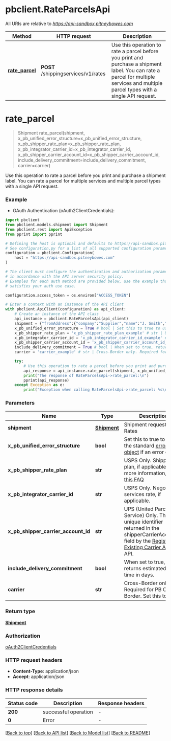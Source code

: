 # pbclient.RateParcelsApi

All URIs are relative to *https://api-sandbox.pitneybowes.com*

Method | HTTP request | Description
------------- | ------------- | -------------
[**rate_parcel**](RateParcelsApi.md#rate_parcel) | **POST** /shippingservices/v1/rates | Use this operation to rate a parcel before you print and purchase a shipment label. You can rate a parcel for multiple services and multiple parcel types with a single API request.


# **rate_parcel**
> Shipment rate_parcel(shipment, x_pb_unified_error_structure=x_pb_unified_error_structure, x_pb_shipper_rate_plan=x_pb_shipper_rate_plan, x_pb_integrator_carrier_id=x_pb_integrator_carrier_id, x_pb_shipper_carrier_account_id=x_pb_shipper_carrier_account_id, include_delivery_commitment=include_delivery_commitment, carrier=carrier)

Use this operation to rate a parcel before you print and purchase a shipment label. You can rate a parcel for multiple services and multiple parcel types with a single API request.

### Example

* OAuth Authentication (oAuth2ClientCredentials):

```python
import pbclient
from pbclient.models.shipment import Shipment
from pbclient.rest import ApiException
from pprint import pprint

# Defining the host is optional and defaults to https://api-sandbox.pitneybowes.com
# See configuration.py for a list of all supported configuration parameters.
configuration = pbclient.Configuration(
    host = "https://api-sandbox.pitneybowes.com"
)

# The client must configure the authentication and authorization parameters
# in accordance with the API server security policy.
# Examples for each auth method are provided below, use the example that
# satisfies your auth use case.

configuration.access_token = os.environ["ACCESS_TOKEN"]

# Enter a context with an instance of the API client
with pbclient.ApiClient(configuration) as api_client:
    # Create an instance of the API class
    api_instance = pbclient.RateParcelsApi(api_client)
    shipment = {"fromAddress":{"company":"Supplier","name":"J. Smith","phone":"303-555-1213","email":"js@example.com","residential":false,"addressLines":["4750 Walnut Street"],"cityTown":"Boulder","stateProvince":"CO","postalCode":"80301","countryCode":"US"},"toAddress":{"company":"Shop","name":"J. Jones","phone":"203-000-1234","email":"jjones@example.com","residential":false,"addressLines":["771 Orange St"],"cityTown":"New Haven","stateProvince":"CT","postalCode":"06511","countryCode":"US"},"parcel":{"weight":{"weight":1,"unitOfMeasurement":"OZ"},"dimension":{"length":5,"width":0.25,"height":4,"unitOfMeasurement":"IN","irregularParcelGirth":1}},"rates":[{"carrier":"USPS","parcelType":"PKG","inductionPostalCode":"06484"}]} # Shipment | Shipment request for Rates
    x_pb_unified_error_structure = True # bool | Set this to true to use the standard [error object](https://shipping.pitneybowes.com/reference/error-object.html#standard-error-object) if an error occurs. (optional) (default to True)
    x_pb_shipper_rate_plan = 'x_pb_shipper_rate_plan_example' # str | USPS Only. Shipper rate plan, if applicable. For more information, see [this FAQ](https://shipping.pitneybowes.com/faqs/rates.html#rate-plans-faq) (optional)
    x_pb_integrator_carrier_id = 'x_pb_integrator_carrier_id_example' # str | USPS Only. Negotiated services rate, if applicable. (optional)
    x_pb_shipper_carrier_account_id = 'x_pb_shipper_carrier_account_id_example' # str | UPS (United Parcel Service) Only. The unique identifier returned in the shipperCarrierAccountId field by the [Register an Existing Carrier Account](https://shipping.pitneybowes.com/api/post-carrier-accounts-register.html) API. (optional)
    include_delivery_commitment = True # bool | When set to true, returns estimated transit time in days. (optional)
    carrier = 'carrier_example' # str | Cross-Border only. Required for PB Cross-Border. Set this to PBI. (optional)

    try:
        # Use this operation to rate a parcel before you print and purchase a shipment label. You can rate a parcel for multiple services and multiple parcel types with a single API request.
        api_response = api_instance.rate_parcel(shipment, x_pb_unified_error_structure=x_pb_unified_error_structure, x_pb_shipper_rate_plan=x_pb_shipper_rate_plan, x_pb_integrator_carrier_id=x_pb_integrator_carrier_id, x_pb_shipper_carrier_account_id=x_pb_shipper_carrier_account_id, include_delivery_commitment=include_delivery_commitment, carrier=carrier)
        print("The response of RateParcelsApi->rate_parcel:\n")
        pprint(api_response)
    except Exception as e:
        print("Exception when calling RateParcelsApi->rate_parcel: %s\n" % e)
```



### Parameters


Name | Type | Description  | Notes
------------- | ------------- | ------------- | -------------
 **shipment** | [**Shipment**](Shipment.md)| Shipment request for Rates | 
 **x_pb_unified_error_structure** | **bool**| Set this to true to use the standard [error object](https://shipping.pitneybowes.com/reference/error-object.html#standard-error-object) if an error occurs. | [optional] [default to True]
 **x_pb_shipper_rate_plan** | **str**| USPS Only. Shipper rate plan, if applicable. For more information, see [this FAQ](https://shipping.pitneybowes.com/faqs/rates.html#rate-plans-faq) | [optional] 
 **x_pb_integrator_carrier_id** | **str**| USPS Only. Negotiated services rate, if applicable. | [optional] 
 **x_pb_shipper_carrier_account_id** | **str**| UPS (United Parcel Service) Only. The unique identifier returned in the shipperCarrierAccountId field by the [Register an Existing Carrier Account](https://shipping.pitneybowes.com/api/post-carrier-accounts-register.html) API. | [optional] 
 **include_delivery_commitment** | **bool**| When set to true, returns estimated transit time in days. | [optional] 
 **carrier** | **str**| Cross-Border only. Required for PB Cross-Border. Set this to PBI. | [optional] 

### Return type

[**Shipment**](Shipment.md)

### Authorization

[oAuth2ClientCredentials](../README.md#oAuth2ClientCredentials)

### HTTP request headers

 - **Content-Type**: application/json
 - **Accept**: application/json

### HTTP response details

| Status code | Description | Response headers |
|-------------|-------------|------------------|
**200** | successful operation |  -  |
**0** | Error |  -  |

[[Back to top]](#) [[Back to API list]](../README.md#documentation-for-api-endpoints) [[Back to Model list]](../README.md#documentation-for-models) [[Back to README]](../README.md)

